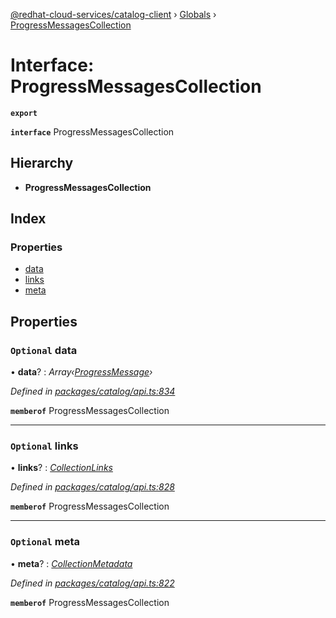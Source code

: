 [@redhat-cloud-services/catalog-client](../README.md) › [Globals](../globals.md) › [ProgressMessagesCollection](progressmessagescollection.md)

# Interface: ProgressMessagesCollection

**`export`** 

**`interface`** ProgressMessagesCollection

## Hierarchy

* **ProgressMessagesCollection**

## Index

### Properties

* [data](progressmessagescollection.md#optional-data)
* [links](progressmessagescollection.md#optional-links)
* [meta](progressmessagescollection.md#optional-meta)

## Properties

### `Optional` data

• **data**? : *Array‹[ProgressMessage](progressmessage.md)›*

*Defined in [packages/catalog/api.ts:834](https://github.com/RedHatInsights/javascript-clients/blob/master/packages/catalog/api.ts#L834)*

**`memberof`** ProgressMessagesCollection

___

### `Optional` links

• **links**? : *[CollectionLinks](collectionlinks.md)*

*Defined in [packages/catalog/api.ts:828](https://github.com/RedHatInsights/javascript-clients/blob/master/packages/catalog/api.ts#L828)*

**`memberof`** ProgressMessagesCollection

___

### `Optional` meta

• **meta**? : *[CollectionMetadata](collectionmetadata.md)*

*Defined in [packages/catalog/api.ts:822](https://github.com/RedHatInsights/javascript-clients/blob/master/packages/catalog/api.ts#L822)*

**`memberof`** ProgressMessagesCollection
